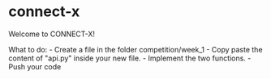 # connect-x

Welcome to CONNECT-X!

What to do:
    - Create a file in the folder competition/week_1
    - Copy paste the content of "api.py" inside your new file.
    - Implement the two functions. 
    - Push your code 